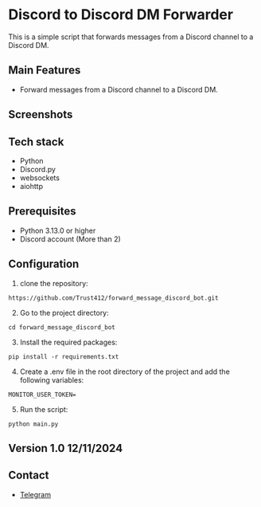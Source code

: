 # Discord to Discord DM Forwarder

This is a simple script that forwards messages from a Discord channel to a Discord DM.

## Main Features

- Forward messages from a Discord channel to a Discord DM.

## Screenshots

## Tech stack

- Python
- Discord.py
- websockets
- aiohttp

## Prerequisites

- Python 3.13.0 or higher
- Discord account (More than 2)

## Configuration

1. clone the repository:

```
https://github.com/Trust412/forward_message_discord_bot.git
```

2. Go to the project directory:

```
cd forward_message_discord_bot
```

3. Install the required packages:

```
pip install -r requirements.txt
```

4. Create a .env file in the root directory of the project and add the following variables:

```
MONITOR_USER_TOKEN=
```

5. Run the script:

```
python main.py
```

## Version 1.0 12/11/2024

## Contact

- [Telegram](https://t.me/rannieturla)
